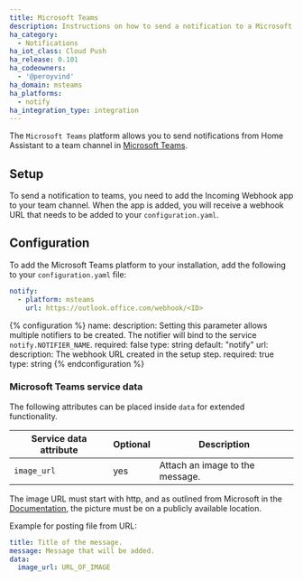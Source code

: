 ```yaml
---
title: Microsoft Teams
description: Instructions on how to send a notification to a Microsoft Teams channel.
ha_category:
  - Notifications
ha_iot_class: Cloud Push
ha_release: 0.101
ha_codeowners:
  - '@peroyvind'
ha_domain: msteams
ha_platforms:
  - notify
ha_integration_type: integration
---
```


The `Microsoft Teams` platform allows you to send notifications from Home Assistant to a team channel in [Microsoft Teams](https://www.microsoft.com/microsoft-teams/group-chat-software).

## Setup

To send a notification to teams, you need to add the Incoming Webhook app to your team channel. When the app is added, you will receive a webhook URL that needs to be added to your `configuration.yaml`.


## Configuration

To add the Microsoft Teams platform to your installation, add the following to your `configuration.yaml` file:

```yaml
notify:
  - platform: msteams
    url: https://outlook.office.com/webhook/<ID>
```

{% configuration %}
name:
  description: Setting this parameter allows multiple notifiers to be created. The notifier will bind to the service `notify.NOTIFIER_NAME`.
  required: false
  type: string
  default: "notify"
url:
  description: The webhook URL created in the setup step.
  required: true
  type: string
{% endconfiguration %}

### Microsoft Teams service data

The following attributes can be placed inside `data` for extended functionality.

| Service data attribute | Optional | Description |
| ---------------------- | -------- | ----------- |
| `image_url`            |      yes | Attach an image to the message.

The image URL must start with http, and as outlined from Microsoft in the [Documentation](https://learn.microsoft.com/en-us/microsoftteams/platform/task-modules-and-cards/cards/cards-reference#common-properties-for-all-cards), the picture must be on a publicly available location.

Example for posting file from URL:

```yaml
title: Title of the message.
message: Message that will be added.
data:
  image_url: URL_OF_IMAGE
```
